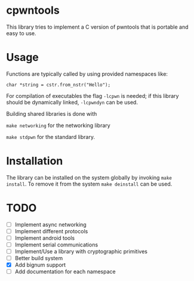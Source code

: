 # cpwntools
This library tries to implement a C version of pwntools that is portable and easy to use.

# Usage

Functions are typically called by using provided namespaces like:

`char *string = cstr.from_nstr("Hello");`

For compilation of executables the flag `-lcpwn` is needed; if this library should be dynamically
linked, `-lcpwndyn` can be used.

Building shared libraries is done with

`make networking` for the networking library

`make stdpwn` for the standard library.

# Installation
The library can be installed on the system globally by invoking `make install`.
To remove it from the system `make deinstall` can be used.

# TODO

- [ ] Implement async networking
- [ ] Implement different protocols
- [ ] Implement android tools
- [ ] Implement serial communications
- [ ] Implement/Use a library with cryptographic primitives
- [ ] Better build system
- [x] Add bignum support
- [ ] Add documentation for each namespace